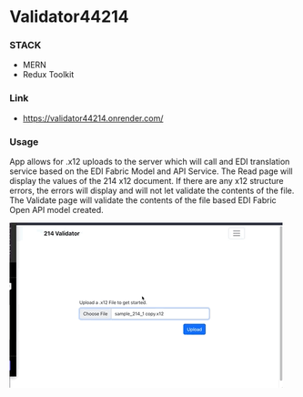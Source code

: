 # Validator44214

### STACK
  - MERN 
  - Redux Toolkit

### Link
- https://validator44214.onrender.com/

### Usage
App allows for .x12 uploads to the server which will call and EDI translation service based on the EDI Fabric Model and API Service. The Read page will display the values of the 214 x12 document. If there are any x12 structure errors, the errors will display and will not let validate the contents of the file. The Validate page will validate the contents of the file based EDI Fabric Open API model created.

![](app-gif.gif)

